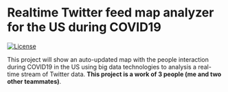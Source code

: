 # Realtime Twitter feed map analyzer for the US during COVID19

[![License](https://img.shields.io/github/license/mashape/apistatus.svg?maxAge=2592000)](https://github.com/ahmedhamdy90/deep-learning-specialization-coursera/blob/master/LICENSE)

This project will show an auto-updated map with the people interaction during COVID19 in the US using big data technologies to analysis a real-time stream of Twitter data. **This project is a work of 3 people (me and two other teammates)**.
